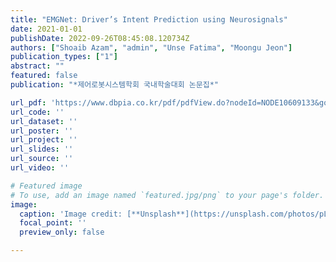 ```yaml
---
title: "EMGNet: Driver’s Intent Prediction using Neurosignals"
date: 2021-01-01
publishDate: 2022-09-26T08:45:08.120734Z
authors: ["Shoaib Azam", "admin", "Unse Fatima", "Moongu Jeon"]
publication_types: ["1"]
abstract: ""
featured: false
publication: "*제어로봇시스템학회 국내학술대회 논문집*"

url_pdf: 'https://www.dbpia.co.kr/pdf/pdfView.do?nodeId=NODE10609133&googleIPSandBox=false&mark=0&useDate=&ipRange=false&accessgl=Y&language=ko_KR&hasTopBanner=true'
url_code: ''
url_dataset: ''
url_poster: ''
url_project: ''
url_slides: ''
url_source: ''
url_video: ''

# Featured image
# To use, add an image named `featured.jpg/png` to your page's folder.
image:
  caption: 'Image credit: [**Unsplash**](https://unsplash.com/photos/pLCdAaMFLTE)'
  focal_point: ''
  preview_only: false

---
```



